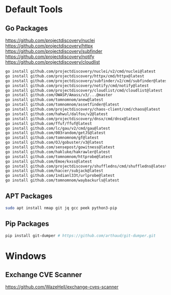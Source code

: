 # Default Tools

## Go Packages

https://github.com/projectdiscovery/nuclei
https://github.com/projectdiscovery/httpx
https://github.com/projectdiscovery/subfinder
https://github.com/projectdiscovery/notify
https://github.com/projectdiscovery/cloudlist

```bash
go install github.com/projectdiscovery/nuclei/v2/cmd/nuclei@latest
go install github.com/projectdiscovery/httpx/cmd/httpx@latest
go install github.com/projectdiscovery/subfinder/v2/cmd/subfinder@latest
go install github.com/projectdiscovery/notify/cmd/notify@latest
go install github.com/projectdiscovery/cloudlist/cmd/cloudlist@latest
go install github.com/OWASP/Amass/v3/...@master
go install github.com/tomnomnom/anew@latest
go install github.com/tomnomnom/assetfinder@latest
go install github.com/projectdiscovery/chaos-client/cmd/chaos@latest
go install github.com/hahwul/dalfox/v2@latest
go install github.com/projectdiscovery/dnsx/cmd/dnsx@latest
go install github.com/ffuf/ffuf@latest
go install github.com/lc/gau/v2/cmd/gau@latest
go install github.com/003random/getJS@latest
go install github.com/tomnomnom/gf@latest
go install github.com/OJ/gobuster/v3@latest
go install github.com/sensepost/gowitness@latest
go install github.com/hakluke/hakrawler@latest
go install github.com/tomnomnom/httprobe@latest
go install github.com/Emoe/kxss@latest
go install github.com/projectdiscovery/shuffledns/cmd/shuffledns@latest
go install github.com/haccer/subjack@latest
go install github.com/1ndianl33t/urlprobe@latest
go install github.com/tomnomnom/waybackurls@latest
```

## APT Packages

```bash
sudo apt install nmap git jq gcc peek python3-pip
```


## Pip Packages

```bash
pip install git-dumper # https://github.com/arthaud/git-dumper.git
```


# Windows

## Exchange CVE Scanner

https://github.com/WazeHell/exchange-cves-scanner
